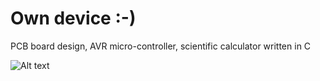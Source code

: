 # Own device :-)

PCB board design, AVR micro-controller, scientific calculator written in C

![Alt text](http://dawid.myslak.me/images/pcb-board_avr_calculator.png "PCB board design")